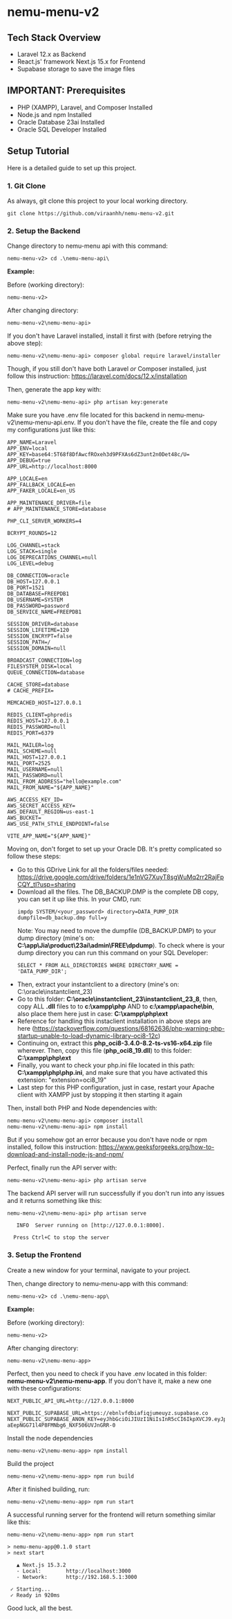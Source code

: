 # nemu-menu-v2
## Tech Stack Overview
* Laravel 12.x as Backend
* React.js' framework Next.js 15.x for Frontend
* Supabase storage to save the image files

## IMPORTANT: Prerequisites
* PHP (XAMPP), Laravel, and Composer Installed
* Node.js and npm Installed
* Oracle Database 23ai Installed
* Oracle SQL Developer Installed

## Setup Tutorial
Here is a detailed guide to set up this project.

### 1. Git Clone
As always, git clone this project to your local working directory.
```
git clone https://github.com/viraanhh/nemu-menu-v2.git
```
### 2. Setup the Backend
Change directory to nemu-menu api with this command:

```
nemu-menu-v2> cd .\nemu-menu-api\
```

**Example:**

Before (working directory):
```
nemu-menu-v2>
```

After changing directory:
```
nemu-menu-v2\nemu-menu-api>
```

If you don't have Laravel installed, install it first with (before retrying the above step):
```
nemu-menu-v2\nemu-menu-api> composer global require laravel/installer
```

Though, if you still don't have both Laravel *or* Composer installed, just follow this instruction: https://laravel.com/docs/12.x/installation

Then, generate the app key with:
```
nemu-menu-v2\nemu-menu-api> php artisan key:generate
```

Make sure you have .env file located for this backend in nemu-menu-v2\nemu-menu-api\.env. If you don't have the file, create the file and copy my configurations just like this:
```
APP_NAME=Laravel
APP_ENV=local
APP_KEY=base64:5T68f8DfAwcfROxeh3d9PFXAs6dZ3unt2n0Det48c/U=
APP_DEBUG=true
APP_URL=http://localhost:8000

APP_LOCALE=en
APP_FALLBACK_LOCALE=en
APP_FAKER_LOCALE=en_US

APP_MAINTENANCE_DRIVER=file
# APP_MAINTENANCE_STORE=database

PHP_CLI_SERVER_WORKERS=4

BCRYPT_ROUNDS=12

LOG_CHANNEL=stack
LOG_STACK=single
LOG_DEPRECATIONS_CHANNEL=null
LOG_LEVEL=debug

DB_CONNECTION=oracle
DB_HOST=127.0.0.1
DB_PORT=1521
DB_DATABASE=FREEPDB1
DB_USERNAME=SYSTEM
DB_PASSWORD=password
DB_SERVICE_NAME=FREEPDB1

SESSION_DRIVER=database
SESSION_LIFETIME=120
SESSION_ENCRYPT=false
SESSION_PATH=/
SESSION_DOMAIN=null

BROADCAST_CONNECTION=log
FILESYSTEM_DISK=local
QUEUE_CONNECTION=database

CACHE_STORE=database
# CACHE_PREFIX=

MEMCACHED_HOST=127.0.0.1

REDIS_CLIENT=phpredis
REDIS_HOST=127.0.0.1
REDIS_PASSWORD=null
REDIS_PORT=6379

MAIL_MAILER=log
MAIL_SCHEME=null
MAIL_HOST=127.0.0.1
MAIL_PORT=2525
MAIL_USERNAME=null
MAIL_PASSWORD=null
MAIL_FROM_ADDRESS="hello@example.com"
MAIL_FROM_NAME="${APP_NAME}"

AWS_ACCESS_KEY_ID=
AWS_SECRET_ACCESS_KEY=
AWS_DEFAULT_REGION=us-east-1
AWS_BUCKET=
AWS_USE_PATH_STYLE_ENDPOINT=false

VITE_APP_NAME="${APP_NAME}"
```

Moving on, don't forget to set up your Oracle DB. It's pretty complicated so follow these steps:
* Go to this GDrive Link for all the folders/files needed: https://drive.google.com/drive/folders/1e1nVG7XuyT8sgWuMq2rr2RajFpCQY_tI?usp=sharing
* Download all the files. The DB_BACKUP.DMP is the complete DB copy, you can set it up like this. In your CMD, run:
    ```
    impdp SYSTEM/<your_password> directory=DATA_PUMP_DIR dumpfile=db_backup.dmp full=y
    ```
    Note: You may need to move the dumpfile (DB_BACKUP.DMP) to your dump directory (mine's on: **C:\app\Jia\product\23ai\admin\FREE\dpdump**). To check where is your dump directory you can run this command on your SQL Developer: 
    ```
    SELECT * FROM ALL_DIRECTORIES WHERE DIRECTORY_NAME = 'DATA_PUMP_DIR';
    ```
* Then, extract your instantclient to a directory (mine's on: C:\oracle\instantclient_23)
* Go to this folder: **C:\oracle\instantclient_23\instantclient_23_8**, then, copy ALL **.dll** files to to **c:\xampp\php** AND to **c:\xampp\apache\bin**, also place them here just in case: **C:\xampp\php\ext**
* Reference for handling this instaclient installation in above steps are here (https://stackoverflow.com/questions/68162636/php-warning-php-startup-unable-to-load-dynamic-library-oci8-12c)
* Continuing on, extract this **php_oci8-3.4.0-8.2-ts-vs16-x64.zip** file wherever. Then, copy this file (**php_oci8_19.dll**) to this folder: **C:\xampp\php\ext**
* Finally, you want to check your php.ini file located in this path: **C:\xampp\php\php.ini**, and make sure that you have activated this extension: "extension=oci8_19"
* Last step for this PHP configuration, just in case, restart your Apache client with XAMPP just by stopping it then starting it again

Then, install both PHP and Node dependencies with:
```
nemu-menu-v2\nemu-menu-api> composer install
nemu-menu-v2\nemu-menu-api> npm install
```

But if you somehow got an error because you don't have node or npm installed, follow this instruction: https://www.geeksforgeeks.org/how-to-download-and-install-node-js-and-npm/

Perfect, finally run the API server with:
```
nemu-menu-v2\nemu-menu-api> php artisan serve
```

The backend API server will run successfully if you don't run into any issues and it returns something like this:
```
nemu-menu-v2\nemu-menu-api> php artisan serve

   INFO  Server running on [http://127.0.0.1:8000].  

  Press Ctrl+C to stop the server
```

### 3. Setup the Frontend
Create a new window for your terminal, navigate to your project.

Then, change directory to nemu-menu-app with this command:

```
nemu-menu-v2> cd .\nemu-menu-app\
```

**Example:**

Before (working directory):
```
nemu-menu-v2>
```

After changing directory:
```
nemu-menu-v2\nemu-menu-app>
```

Perfect, then you need to check if you have .env located in this folder: **nemu-menu-v2\nemu-menu-app**. If you don't have it, make a new one with these configurations:
```
NEXT_PUBLIC_API_URL=http://127.0.0.1:8000

NEXT_PUBLIC_SUPABASE_URL=https://ebnlvfdbiafiqjumeuyz.supabase.co
NEXT_PUBLIC_SUPABASE_ANON_KEY=eyJhbGciOiJIUzI1NiIsInR5cCI6IkpXVCJ9.eyJpc3MiOiJzdXBhYmFzZSIsInJlZiI6ImVibmx2ZmRiaWFmaXFqdW1ldXl6Iiwicm9sZSI6ImFub24iLCJpYXQiOjE3NDc4ODAxMjMsImV4cCI6MjA2MzQ1NjEyM30.frvhXKE-aEepNGG71l4P8FMNbg6_NXF506UVJnGRR-0
```

Install the node dependencies
```
nemu-menu-v2\nemu-menu-app> npm install
```

Build the project
```
nemu-menu-v2\nemu-menu-app> npm run build
```

After it finished building, run:
```
nemu-menu-v2\nemu-menu-app> npm run start
```

A successful running server for the frontend will return something similar like this:
```
nemu-menu-v2\nemu-menu-app> npm run start

> nemu-menu-app@0.1.0 start
> next start

   ▲ Next.js 15.3.2
   - Local:        http://localhost:3000
   - Network:      http://192.168.5.1:3000

 ✓ Starting...
 ✓ Ready in 920ms

```

Good luck, all the best.
